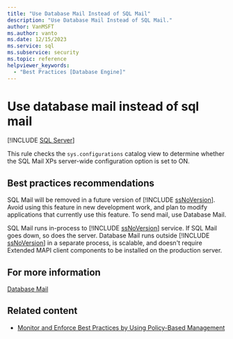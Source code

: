 ```yaml
---
title: "Use Database Mail Instead of SQL Mail"
description: "Use Database Mail Instead of SQL Mail."
author: VanMSFT
ms.author: vanto
ms.date: 12/15/2023
ms.service: sql
ms.subservice: security
ms.topic: reference
helpviewer_keywords:
  - "Best Practices [Database Engine]"
---
```

# Use database mail instead of sql mail

[!INCLUDE [SQL Server](../../includes/applies-to-version/sqlserver.md)]

This rule checks the `sys.configurations` catalog view to determine whether the SQL Mail XPs server-wide configuration option is set to ON.

## Best practices recommendations

SQL Mail will be removed in a future version of [!INCLUDE [ssNoVersion](../../includes/ssnoversion-md.md)]. Avoid using this feature in new development work, and plan to modify applications that currently use this feature. To send mail, use Database Mail.

SQL Mail runs in-process to [!INCLUDE [ssNoVersion](../../includes/ssnoversion-md.md)] service. If SQL Mail goes down, so does the server. Database Mail runs outside [!INCLUDE [ssNoVersion](../../includes/ssnoversion-md.md)] in a separate process, is scalable, and doesn't require Extended MAPI client components to be installed on the production server.

## For more information

[Database Mail](../database-mail/database-mail.md)

## Related content

- [Monitor and Enforce Best Practices by Using Policy-Based Management](monitor-and-enforce-best-practices-by-using-policy-based-management.md)
